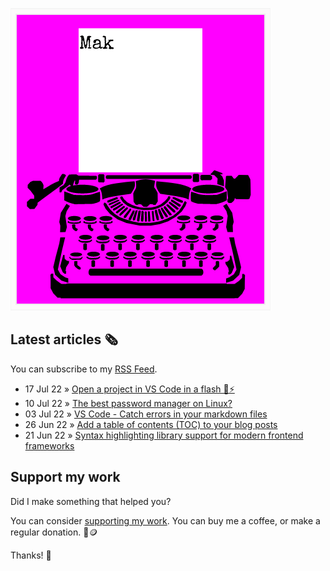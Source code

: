 ![quote](img/quote.gif)

## Latest articles 🗞️

You can subscribe to my [RSS Feed](https://www.roboleary.net/feed.xml).

<!-- BLOG:START -->
 - 17 Jul 22 » [Open a project in VS Code in a flash 📂⚡](https://www.roboleary.net/tools/2022/07/18/open-a-project-in-vscode-in-a-flash.html)
 - 10 Jul 22 » [The best password manager on Linux?](https://www.roboleary.net/apps/2022/07/11/best-password-manager-on-linux.html)
 - 03 Jul 22 » [VS Code - Catch errors in your markdown files](https://www.roboleary.net/tools/2022/07/04/vscode-lint-markdown.html)
 - 26 Jun 22 » [Add a table of contents &lpar;TOC&rpar; to your blog posts](https://www.roboleary.net/webdev/2022/06/27/add-a-table-of-contents-to-your-blog-posts.html)
 - 21 Jun 22 » [Syntax highlighting library support for modern frontend frameworks](https://www.roboleary.net/webdev/2022/06/22/syntax-highlighting-library-support-for-modern-frontend-frameworks.html)<!-- BLOG:END -->

## Support my work

Did I make something that helped you?

You can consider [supporting my work](https://ko-fi.com/roboleary). You can buy me a coffee, or make a regular donation. 🌈🪙

Thanks! 🙏
